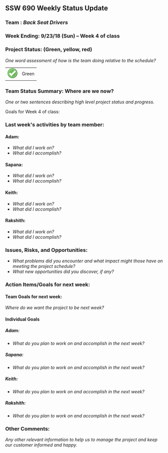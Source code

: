 ## SSW 690 Weekly Status Update 

### Team : _Back Seat Drivers_

### Week Ending: 9/23/18 (Sun) – Week 4 of class

### Project Status: (Green, yellow, red)

_One word assessment of how is the team doing relative to the schedule?_

<table border='0'><tr><td><img src=status_green.png></td><td>Green</td></tr></table>

### Team Status Summary: Where are we now?

_One or two sentences describing high level project status and progress._

Goals for Week 4 of class:

### Last week&#39;s activities by team member:

#### Adam:

* _What did I work on?_
* _What did I accomplish?_

#### Sapana:

* _What did I work on?_
* _What did I accomplish?_

#### Keith:

* _What did I work on?_
* _What did I accomplish?_

#### Rakshith:

* _What did I work on?_
* _What did I accomplish?_


### Issues, Risks, and Opportunities:

* _What problems did you encounter and what impact might those have on meeting the project schedule?_
* _What new opportunities did you discover, if any?_

### Action Items/Goals for next week:

#### Team Goals for next week:

_Where do we want the project to be next week?_

#### Individual Goals

##### Adam:

* _What do you plan to work on and accomplish in the next week?_

##### Sapana:

* _What do you plan to work on and accomplish in the next week?_

##### Keith:

* _What do you plan to work on and accomplish in the next week?_

##### Rakshith:

* _What do you plan to work on and accomplish in the next week?_

### Other Comments:

_Any other relevant information to help us to manage the project and keep our customer informed and happy._
